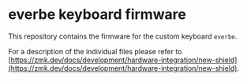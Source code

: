 # everbe keyboard firmware

This repository contains the firmware for the custom keyboard `everbe`.

For a description of the individual files please refer to
[https://zmk.dev/docs/development/hardware-integration/new-shield](https://zmk.dev/docs/development/hardware-integration/new-shield).

